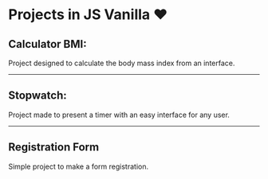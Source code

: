 # Projects in JS Vanilla :heart:

## Calculator BMI:

Project designed to calculate the body mass index from an interface.

---

## Stopwatch:

Project made to present a timer with an easy interface for any user.

---

## Registration Form

Simple project to make a form registration.